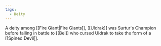 ```yaml
---
tags:
  - Deity
---
```

A deity among [[Fire Giant|Fire Giants]], [[Uldrak]] was Surtur's Champion before falling in battle to [[Bel]] who cursed Uldrak to take the form of a [[Spined Devil]].